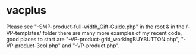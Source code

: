 # vacplus

Please see "-SMP-product-full-width_Gift-Guide.php" in the root & in the /-VP-templates/ folder there are many more examples of my recent code, good places to start are "-VP-product-grid_workingBUYBUTTON.php", "-VP-product-3col.php" and "-VP-product.php".

